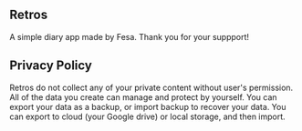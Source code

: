 ## Retros
A simple diary app made by Fesa. Thank you for your suppport!

## Privacy Policy
Retros do not collect any of your private content without user's permission.
All of the data you create can manage and protect by yourself. You can export your data as a backup, or import backup to recover your data.
You can export to cloud (your Google drive) or local storage, and then import.
